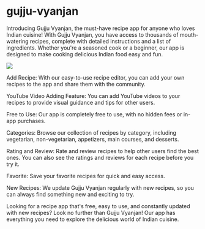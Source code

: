 # gujju-vyanjan

Introducing Gujju Vyanjan, the must-have recipe app for anyone who loves Indian cuisine! With Gujju Vyanjan, you have access to thousands of mouth-watering recipes, complete with detailed instructions and a list of ingredients. Whether you're a seasoned cook or a beginner, our app is designed to make cooking delicious Indian food easy and fun.<br/>

<img src="https://i.postimg.cc/G2Pqv2fN/03c8347ba1ccd4e92bb068b2611dcb4b1a25d1cc3.png">

Add Recipe: With our easy-to-use recipe editor, you can add your own recipes to the app and share them with the community.<br/>

YouTube Video Adding Feature: You can add YouTube videos to your recipes to provide visual guidance and tips for other users.<br/>

Free to Use: Our app is completely free to use, with no hidden fees or in-app purchases.<br/>

Categories: Browse our collection of recipes by category, including vegetarian, non-vegetarian, appetizers, main courses, and desserts.<br/>

Rating and Review: Rate and review recipes to help other users find the best ones. You can also see the ratings and reviews for each recipe before you try it.<br/>

Favorite: Save your favorite recipes for quick and easy access.<br/>

New Recipes: We update Gujju Vyanjan regularly with new recipes, so you can always find something new and exciting to try.<br/>

Looking for a recipe app that's free, easy to use, and constantly updated with new recipes? Look no further than Gujju Vyanjan! Our app has everything you need to explore the delicious world of Indian cuisine.<br/>
